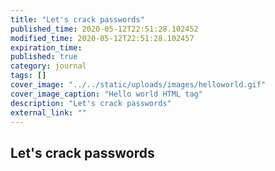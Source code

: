 ```yaml
---
title: "Let's crack passwords"
published_time: 2020-05-12T22:51:28.102452
modified_time: 2020-05-12T22:51:28.102457
expiration_time: 
published: true
category: journal
tags: []
cover_image: "../../static/uploads/images/helloworld.gif"
cover_image_caption: "Hello world HTML tag"
description: "Let's crack passwords"
external_link: ""
---
```


## Let's crack passwords

